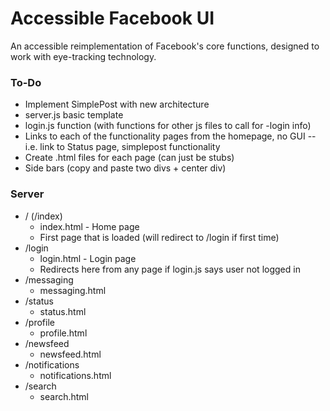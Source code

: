 Accessible Facebook UI
====================

An accessible reimplementation of Facebook's core functions, designed to work with eye-tracking technology.


### To-Do

- Implement SimplePost with new architecture
- server.js basic template
- login.js function (with functions for other js files to call for -login info)
- Links to each of the functionality pages from the homepage, no GUI
	-- i.e. link to Status page, simplepost functionality
- Create .html files for each page (can just be stubs)
- Side bars (copy and paste two divs + center div)


### Server

- / (/index)
	- index.html - Home page
	- First page that is loaded (will redirect to /login if first time)
- /login
	- login.html - Login page
	- Redirects here from any page if login.js says user not logged in
- /messaging
	- messaging.html
- /status
	- status.html
- /profile
	- profile.html
- /newsfeed
	- newsfeed.html
- /notifications
	- notifications.html
- /search
	- search.html
